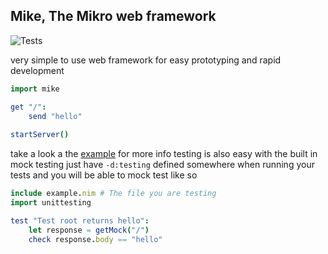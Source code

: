 ## Mike, The Mikro web framework
![Tests](https://github.com/ire4ever1190/mike/workflows/Tests/badge.svg)

very simple to use web framework for easy prototyping and rapid development

```nim
import mike

get "/":
    send "hello"
    
startServer()
```
take a look a the [example](https://github.com/ire4ever1190/mike/blob/master/example.nim) for more info
testing is also easy with the built in mock testing
just have `-d:testing` defined somewhere when running your tests and you will be able to mock test like so

```nim
include example.nim # The file you are testing
import unittesting

test "Test root returns hello":
    let response = getMock("/")
    check response.body == "hello"
```
